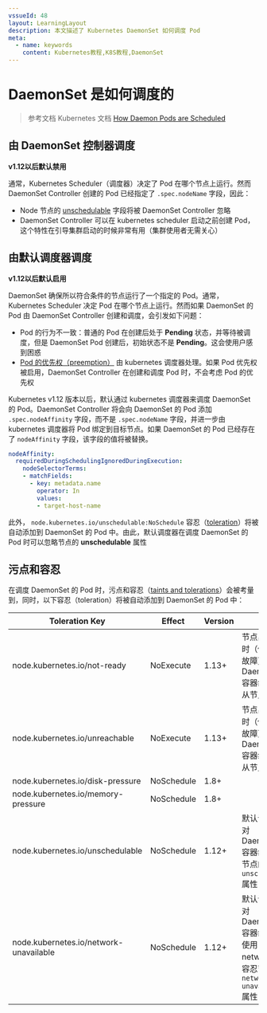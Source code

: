 ```yaml
---
vssueId: 48
layout: LearningLayout
description: 本文描述了 Kubernetes DaemonSet 如何调度 Pod
meta:
  - name: keywords
    content: Kubernetes教程,K8S教程,DaemonSet
---
```


# DaemonSet 是如何调度的

> 参考文档 Kubernetes 文档 [How Daemon Pods are Scheduled](https://kubernetes.io/docs/concepts/workloads/controllers/daemonset/#how-daemon-pods-are-scheduled)

<AdSenseTitle/>

## 由 DaemonSet 控制器调度

**v1.12以后默认禁用**

通常，Kubernetes Scheduler（调度器）决定了 Pod 在哪个节点上运行。然而 DaemonSet Controller 创建的 Pod 已经指定了 `.spec.nodeName` 字段，因此：
* Node 节点的 [unschedulable](https://kubernetes.io/docs/concepts/architecture/nodes/#manual-node-administration) 字段将被 DaemonSet Controller 忽略
* DaemonSet Controller 可以在 kubernetes scheduler 启动之前创建 Pod，这个特性在引导集群启动的时候非常有用（集群使用者无需关心）

## 由默认调度器调度

**v1.12以后默认启用**

DaemonSet 确保所以符合条件的节点运行了一个指定的 Pod。通常，Kubernetes Scheduler 决定 Pod 在哪个节点上运行。然而如果 DaemonSet 的 Pod 由 DaemonSet Controller 创建和调度，会引发如下问题：

* Pod 的行为不一致：普通的 Pod 在创建后处于 **Pending** 状态，并等待被调度，但是 DaemonSet Pod 创建后，初始状态不是 **Pending**。这会使用户感到困惑
* [Pod 的优先权（preemption）](https://kubernetes.io/docs/concepts/configuration/pod-priority-preemption/) 由 kubernetes 调度器处理。如果 Pod 优先权被启用，DaemonSet Controller 在创建和调度 Pod 时，不会考虑 Pod 的优先权

Kubernetes v1.12 版本以后，默认通过 kubernetes 调度器来调度 DaemonSet 的 Pod。DaemonSet Controller 将会向 DaemonSet 的 Pod 添加 `.spec.nodeAffinity` 字段，而不是 `.spec.nodeName` 字段，并进一步由 kubernetes 调度器将 Pod 绑定到目标节点。如果 DaemonSet 的 Pod 已经存在了 `nodeAffinity` 字段，该字段的值将被替换。

``` yaml
nodeAffinity:
  requiredDuringSchedulingIgnoredDuringExecution:
    nodeSelectorTerms:
    - matchFields:
      - key: metadata.name
        operator: In
        values:
        - target-host-name
```

此外， `node.kubernetes.io/unschedulable:NoSchedule` 容忍（[toleration](/learning/k8s-intermediate/config/taints-toleration/)）将被自动添加到 DaemonSet 的 Pod 中。由此，默认调度器在调度 DaemonSet 的 Pod 时可以忽略节点的 **unschedulable** 属性

## 污点和容忍

在调度 DaemonSet 的 Pod 时，污点和容忍（[taints and tolerations](/learning/k8s-intermediate/config/taints-toleration/)）会被考量到，同时，以下容忍（toleration）将被自动添加到 DaemonSet 的 Pod 中：

| Toleration Key                         | Effect     | Version | 描述                                                         |
| -------------------------------------- | ---------- | ------- | ------------------------------------------------------------ |
| node.kubernetes.io/not-ready           | NoExecute  | 1.13+   | 节点出现问题时（例如网络故障），DaemonSet 容器组将不会从节点上驱逐 |
| node.kubernetes.io/unreachable         | NoExecute  | 1.13+   | 节点出现问题时（例如网络故障），DaemonSet 容器组将不会从节点上驱逐 |
| node.kubernetes.io/disk-pressure       | NoSchedule | 1.8+    |                                                              |
| node.kubernetes.io/memory-pressure     | NoSchedule | 1.8+    |                                                              |
| node.kubernetes.io/unschedulable       | NoSchedule | 1.12+   | 默认调度器针对 DaemonSet 容器组，容忍节点的 `unschedulable `属性 |
| node.kubernetes.io/network-unavailable | NoSchedule | 1.12+   | 默认调度器针对 DaemonSet 容器组，在其使用 host network 时，容忍节点的 `network-unavailable` 属性 |
